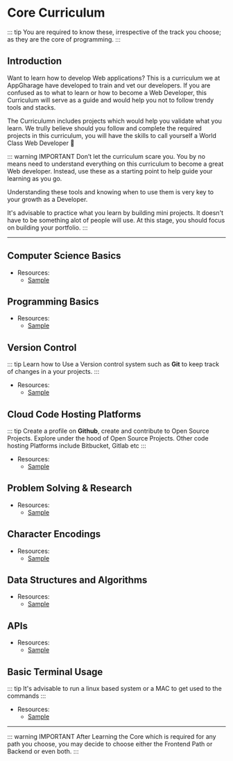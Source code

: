 # Core Curriculum <Badge text="Under Construction" type="warn"/> 
::: tip
You are required to know these, irrespective of the track you choose; as they are the core 
of programming.
:::

## Introduction
Want to learn how to develop Web applications? This is a curriculum we at AppGharage have developed to train and vet our developers. If you are 
confused as to what to learn or how to become a Web Developer, this Curriculum will serve as a guide and would help you not to follow trendy tools and stacks.

The Curriculumn includes projects which would help you validate what you learn. We trully believe should you follow and complete the required 
projects in this curriculum, you will have the skills to call yourself a World Class Web Developer :metal: 

::: warning IMPORTANT
Don’t let the curriculum scare you. You by no means need to understand everything on this curriculum to become a great Web developer. 
Instead, use these as a starting point to help guide your learning as you go.

Understanding these tools and knowing when to use them is very key to your growth as a Developer.

It's advisable to practice what you learn by building mini projects. It doesn't have to be something alot of people will use. 
At this stage, you should focus on building your portfolio.
:::

---


 


## Computer Science Basics
* Resources: 
    - [Sample](/#)


## Programming Basics
* Resources: 
    - [Sample](/#)


## Version Control
::: tip
Learn how to Use a Version control system such as **Git** to keep track of changes in a your projects.
:::
* Resources: 
    - [Sample](/#)


## Cloud Code Hosting Platforms
::: tip
Create a profile on **Github**, create and contribute to Open Source Projects.
Explore under the hood of Open Source Projects. Other code hosting Platforms include
Bitbucket, Gitlab etc
:::
* Resources: 
    - [Sample](/#)


## Problem Solving & Research 
* Resources: 
    - [Sample](/#)


## Character Encodings
* Resources: 
    - [Sample](/#)


## Data Structures and Algorithms
* Resources: 
    - [Sample](/#)


## APIs
* Resources: 
    - [Sample](/#)


## Basic Terminal Usage 
::: tip
It's advisable to run a linux based system or a MAC to get used to the commands 
:::
* Resources: 
    - [Sample](/#)

---

::: warning IMPORTANT
After Learning the Core which is required for any path you choose, you may decide to choose either the
Frontend Path or Backend or even both. 
:::
